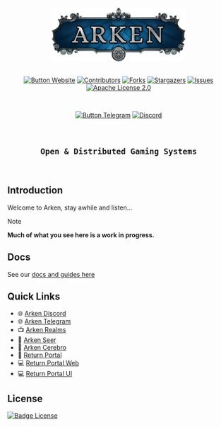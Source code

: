 <div align="center">
  <br>

  <img src=".erb/img/logo.png" width="60%" />

  <br>
  <br>

[![Button Website]][Website]
[![Contributors][contributors-shield]][contributors-url]
[![Forks][forks-shield]][forks-url]
[![Stargazers][stars-shield]][stars-url]
[![Issues][issues-shield]][issues-url]
[![Apache License 2.0][license-shield]][license-url]

  <br>

[![Button Telegram]][Telegram]
[![Discord][discord-shield]][discord-url]

  <br>
  <h2><code>Open & Distributed Gaming Systems</code></h2>
</div>

<br>

## Introduction

<p>
  Welcome to Arken, stay awhile and listen...
</p>

> [!NOTE]  
> **Much of what you see here is a work in progress.**

## Docs

See our [docs and guides here](https://docs.arken.gg/)

## Quick Links

- 🌐 [Arken Discord](https://discord.arken.gg)
- 🌐 [Arken Telegram](https://telegram.arken.gg)
- 📺 [Arken Realms](https://arken.gg/)
- 🔗 [Arken Seer](https://github.com/arken-engineering/seer)
- 🔗 [Arken Cerebro](https://github.com/arken-engineering/cerebro)
- 📖 [Return Portal](http://return.gg/portal)
- 💻 [Return Portal Web](https://github.com/arken-engineering/portal-web)
- 💻 [Return Portal UI](https://github.com/arken-engineering/portal-ui)

## License

[![Badge License]][License]

<!-- 🎮 🎮 🎮 🎮 🎮 🎮 🎮 🎮 🎮 🎮 🎮 🎮 🎮 🎮 🎮 🎮 🎮 🎮 🎮 🎮 🎮 🎮 🎮 --->

[License]: LICENSE
[Issue]: https://github.com/arken-engineering/arken/issues
[patreon]: https://patreon.com/Arken

<!-- 🎮 🎮 🎮 🎮 🎮 🎮 🎮 🎮 🎮   Quicklinks   🎮 🎮 🎮 🎮 🎮 🎮 🎮 🎮 🎮 --->

[Telegram]: https://telegram.arken.gg
[Website]: https://arken.gg
[Legacy]: https://swap.arken.gg
[Usage]: https://docs.arken.gg
[Demo]: https://arken.gg

<!-- 🎮 🎮 🎮 🎮 🎮 🎮 🎮 🎮 🎮 🎮  Badges  🎮 🎮 🎮 🎮 🎮 🎮 🎮 🎮 🎮 🎮 --->

[Badge License]: https://img.shields.io/badge/License-MIT-blue.svg?style=for-the-badge
[Button Telegram]: https://img.shields.io/badge/💬-Telegram-2478b5?style=for-the-badge
[Button Contributors]: https://img.shields.io/badge/Contributors-54b7dd?style=for-the-badge
[Button Website]: https://img.shields.io/badge/🌐-Website-736e9b?style=for-the-badge
[Button Legacy]: https://img.shields.io/badge/Legacy-ab910b?style=for-the-badge
[Button Usage]: https://img.shields.io/badge/Usage-992cb3?style=for-the-badge
[Button Demo]: https://img.shields.io/badge/Demo-528116?style=for-the-badge
[Button Beta]: https://img.shields.io/badge/Beta-bb044f?style=for-the-badge
[Button Arken Telegram]: https://img.shields.io/badge/Arken-Telegram-bb044f?style=for-the-badge
[Button Arken Discord]: https://img.shields.io/badge/Arken-Discord-bb044f?style=for-the-badge
[Button Arken Realms]: https://img.shields.io/badge/Arken-Realms-bb044f?style=for-the-badge
[Button Return Portal]: https://img.shields.io/badge/Return-Portal-bb044f?style=for-the-badge
[Button Arken Seer]: https://img.shields.io/badge/Arken-Seer-bb044f?style=for-the-badge
[contributors-shield]: https://img.shields.io/github/contributors/arken-engineering/arken.svg?style=for-the-badge
[contributors-url]: https://github.com/arken-engineering/arken/graphs/contributors
[forks-shield]: https://img.shields.io/github/forks/arken-engineering/arken.svg?style=for-the-badge
[forks-url]: https://github.com/arken-engineering/arken/network/members
[stars-shield]: https://img.shields.io/github/stars/arken-engineering/arken.svg?style=for-the-badge&colorB=c6af03
[stars-url]: https://github.com/arken-engineering/arken/stargazers
[issues-shield]: https://img.shields.io/github/issues/arken-engineering/arken.svg?style=for-the-badge&colorB=1b9233
[issues-url]: https://github.com/arken-engineering/arken/issues
[license-shield]: https://img.shields.io/github/license/arken-engineering/arken.svg?style=for-the-badge&colorB=c60388
[license-url]: https://github.com/arken-engineering/arken/blob/master/LICENSE
[discord-shield]: https://img.shields.io/discord/857533189948964874.svg?style=for-the-badge&colorB=7581dc&logo=discord&logoColor=white
[discord-url]: https://discord.gg/vMtb3WFfKZ
